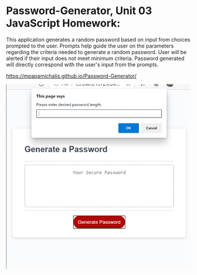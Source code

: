 # Password-Generator, Unit 03 JavaScript Homework:
This application generates a random password based on input from choices prompted to the user. Prompts help guide the user on the parameters regarding the criteria needed to generate a random password. User will be alerted if their input does not meet minimum criteria. Password generated will directly correspond with the user's input from the prompts.


https://mpapamichalis.github.io/Password-Generator/

<img src= "./images/screenshot-first-prompt.png">